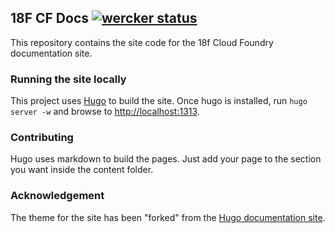 ## 18F CF Docs [![wercker status](https://app.wercker.com/status/b53005d7e69162205a5c9b63f3d65029/s/master "wercker status")](https://app.wercker.com/project/bykey/b53005d7e69162205a5c9b63f3d65029)

This repository contains the site code for the 18f Cloud Foundry documentation site.

### Running the site locally

This project uses [Hugo](https://gohugo.io) to build the site. Once hugo is installed, run `hugo server -w` and browse to [http://localhost:1313](http://localhost:1313).

### Contributing

Hugo uses markdown to build the pages. Just add your page to the section you want inside the content folder.

### Acknowledgement

The theme for the site has been "forked" from the [Hugo documentation site](https://gohugo.io/overview/introduction/).
